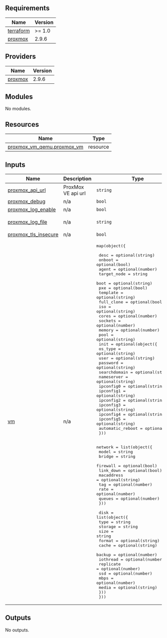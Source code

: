 ## Requirements

| Name | Version |
|------|---------|
| <a name="requirement_terraform"></a> [terraform](#requirement\_terraform) | >= 1.0 |
| <a name="requirement_proxmox"></a> [proxmox](#requirement\_proxmox) | 2.9.6 |

## Providers

| Name | Version |
|------|---------|
| <a name="provider_proxmox"></a> [proxmox](#provider\_proxmox) | 2.9.6 |

## Modules

No modules.

## Resources

| Name | Type |
|------|------|
| [proxmox_vm_qemu.proxmox_vm](https://registry.terraform.io/providers/telmate/proxmox/2.9.6/docs/resources/vm_qemu) | resource |

## Inputs

| Name | Description | Type | Default | Required |
|------|-------------|------|---------|:--------:|
| <a name="input_proxmox_api_url"></a> [proxmox\_api\_url](#input\_proxmox\_api\_url) | ProxMox VE api url | `string` | n/a | yes |
| <a name="input_proxmox_debug"></a> [proxmox\_debug](#input\_proxmox\_debug) | n/a | `bool` | `false` | no |
| <a name="input_proxmox_log_enable"></a> [proxmox\_log\_enable](#input\_proxmox\_log\_enable) | n/a | `bool` | `false` | no |
| <a name="input_proxmox_log_file"></a> [proxmox\_log\_file](#input\_proxmox\_log\_file) | n/a | `string` | `"terraform-plugin-proxmox.log"` | no |
| <a name="input_proxmox_tls_insecure"></a> [proxmox\_tls\_insecure](#input\_proxmox\_tls\_insecure) | n/a | `bool` | `true` | no |
| <a name="input_vm"></a> [vm](#input\_vm) | n/a | <pre>map(object({<br><br>    desc        = optional(string)<br>    onboot      = optional(bool)<br>    agent       = optional(number)<br>    target_node = string<br>    boot        = optional(string)<br>    pxe         = optional(bool)<br>    template    = optional(string)<br>    full_clone  = optional(bool)<br>    iso         = optional(string)<br>    cores       = optional(number)<br>    sockets     = optional(number)<br>    memory      = optional(number)<br>    pool        = optional(string)<br>    init = optional(object({<br>      os_type          = optional(string)<br>      user             = optional(string)<br>      password         = optional(string)<br>      searchdomain     = optional(string)<br>      nameserver       = optional(string)<br>      ipconfig0        = optional(string)<br>      ipconfig1        = optional(string)<br>      ipconfig2        = optional(string)<br>      ipconfig3        = optional(string)<br>      ipconfig4        = optional(string)<br>      ipconfig5        = optional(string)<br>      automatic_reboot = optional(bool)<br>    }))<br><br>    network = list(object({<br>      model      = string<br>      bridge     = string<br>      firewall   = optional(bool)<br>      link_down  = optional(bool)<br>      macaddress = optional(string)<br>      tag        = optional(number)<br>      rate       = optional(number)<br>      queues     = optional(number)<br>    }))<br><br>    disk = list(object({<br>      type      = string<br>      storage   = string<br>      size      = string<br>      format    = optional(string)<br>      cache     = optional(string)<br>      backup    = optional(number)<br>      iothread  = optional(number)<br>      replicate = optional(number)<br>      ssd       = optional(number)<br>      mbps      = optional(number)<br>      media     = optional(string)<br>    }))<br>  }))</pre> | n/a | yes |

## Outputs

No outputs.
